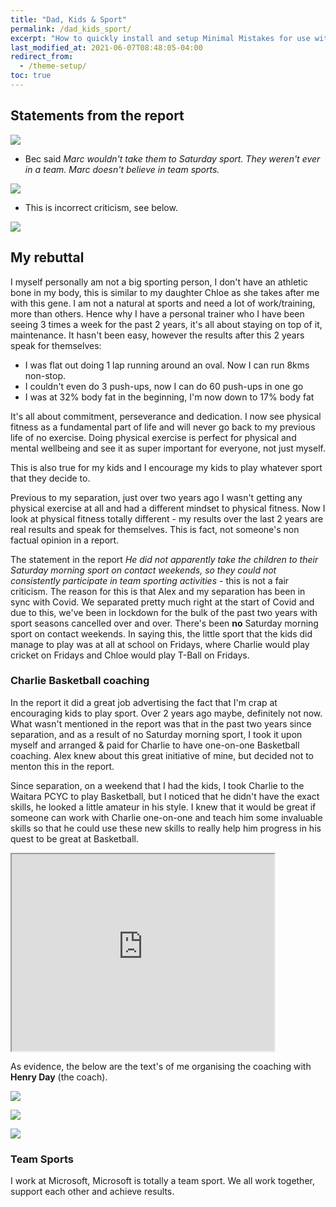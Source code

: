 ```yaml
---
title: "Dad, Kids & Sport"
permalink: /dad_kids_sport/
excerpt: "How to quickly install and setup Minimal Mistakes for use with GitHub Pages."
last_modified_at: 2021-06-07T08:48:05-04:00
redirect_from:
  - /theme-setup/
toc: true
---
```


[//]: # (margin:top right bottom left)
## Statements from the report

![](../blobs/dadkidssport/report_kidssport1.png)

- Bec said *Marc wouldn't take them to Saturday sport. They weren't ever in a team. Marc doesn't believe in team sports.*

![](../blobs/dadkidssport/report_kidssport2.png)

- This is incorrect criticism, see below.

![](../blobs/dadkidssport/report_kidssport3.png)


## My rebuttal

I myself personally am not a big sporting person, I don't have an athletic bone in my body, this is similar to my daughter Chloe as she takes after me with this gene. I am not a natural at sports and need a lot of work/training, more than others. Hence why I have a personal trainer who I have been seeing 3 times a week for the past 2 years, it's all about staying on top of it, maintenance. It hasn't been easy, however the results after this 2 years speak for themselves: 
- I was flat out doing 1 lap running around an oval. Now I can run 8kms non-stop. 
- I couldn't even do 3 push-ups, now I can do 60 push-ups in one go
- I was at 32% body fat in the beginning, I'm now down to 17% body fat

It's all about commitment, perseverance and dedication. I now see physical fitness as a fundamental part of life and will never go back to my previous life of no exercise. Doing physical exercise is perfect for physical and mental wellbeing and see it as super important for everyone, not just myself. 

This is also true for my kids and I encourage my kids to play whatever sport that they decide to.

Previous to my separation, just over two years ago I wasn't getting any physical exercise at all and had a different mindset to physical fitness. Now I look at physical fitness totally different - my results over the last 2 years are real results and speak for themselves. This is fact, not someone's non factual opinion in a report.

The statement in the report *He did not apparently take the children to their Saturday morning sport on contact weekends, so they could not consistently participate in team sporting activities* - this is not a fair criticism. The reason for this is that Alex and my separation has been in sync with Covid. We separated pretty much right at the start of Covid and due to this, we've been in lockdown for the bulk of the past two years with sport seasons cancelled over and over. There's been **no** Saturday morning sport on contact weekends. In saying this, the little sport that the kids did manage to play was at all at school on Fridays, where Charlie would play cricket on Fridays and Chloe would play T-Ball on Fridays. 

### Charlie Basketball coaching

In the report it did a great job advertising the fact that I'm crap at encouraging kids to play sport. Over 2 years ago maybe, definitely not now. What wasn't mentioned in the report was that in the past two years since separation, and as a result of no Saturday morning sport, I took it upon myself and arranged & paid for Charlie to have one-on-one Basketball coaching. Alex knew about this great initiative of mine, but decided not to menton this in the report.

Since separation, on a weekend that I had the kids, I took Charlie to the Waitara PCYC to play Basketball, but I noticed that he didn't have the exact skills, he looked a little amateur in his style. I knew that it would be great if someone can work with Charlie one-on-one and teach him some invaluable skills so that he could use these new skills to really help him progress in his quest to be great at Basketball. 

<iframe width="420" height="315"
    src="https://www.youtube.com/embed/6lxE7asWP5o?playlist=6lxE7asWP5o&loop=1&Version=3&autoplay=1&mute=1&showinfo=1&rel=0">
</iframe>

As evidence, the below are the text's of me organising the coaching with **Henry Day** (the coach).

![](../blobs/dadkidssport/basketballcoach_text3.png)

![](../blobs/dadkidssport/basketballcoach_text2.png)

![](../blobs/dadkidssport/basketballcoach_text1.png)


### Team Sports

I work at Microsoft, Microsoft is totally a team sport. We all work together, support each other and achieve results. 